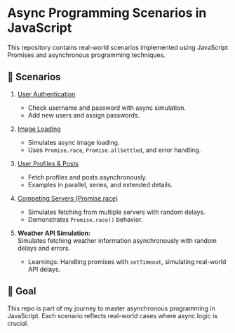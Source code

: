 # Async Programming Scenarios in JavaScript

This repository contains real-world scenarios implemented using JavaScript Promises and asynchronous programming techniques.

## 📂 Scenarios

1. [User Authentication](./01_user_auth/README.md)  
   - Check username and password with async simulation.  
   - Add new users and assign passwords.  

2. [Image Loading](./02_image_loading/README.md)  
   - Simulates async image loading.  
   - Uses `Promise.race`, `Promise.allSettled`, and error handling.  

3. [User Profiles & Posts](./03_user_profile_posts/README.md)  
   - Fetch profiles and posts asynchronously.  
   - Examples in parallel, series, and extended details.  

4. [Competing Servers (Promise.race)](./04_competing_servers/README.md)  
   - Simulates fetching from multiple servers with random delays.  
   - Demonstrates `Promise.race()` behavior.  

5. **Weather API Simulation:**  
   Simulates fetching weather information asynchronously with random delays and errors.  
   - Learnings: Handling promises with `setTimeout`, simulating real-world API delays.
## 🚀 Goal
This repo is part of my journey to master asynchronous programming in JavaScript. Each scenario reflects real-world cases where async logic is crucial.
